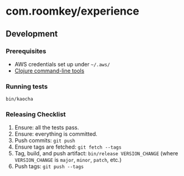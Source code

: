 # com.roomkey/experience

## Development

### Prerequisites

- AWS credentials set up under `~/.aws/`
- [Clojure command-line tools](https://clojure.org/guides/deps_and_cli)

### Running tests

`bin/kaocha`

### Releasing Checklist

1. Ensure: all the tests pass.
2. Ensure: everything is committed.
3. Push commits: `git push`
4. Ensure tags are fetched: `git fetch --tags`
5. Tag, build, and push artifact: `bin/release VERSION_CHANGE` (where `VERSION_CHANGE` is `major`, `minor`, `patch`, etc.)
6. Push tags: `git push --tags`

